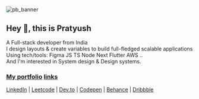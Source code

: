 #

<!-- ![pb_banner](https://github.com/pratyushbehera23/pratyushbehera23/assets/121722022/a24d72e6-ca2c-4be5-8c10-cc8a02eb7b1c) -->
![pb_banner](https://github.com/pratyushbehera23/pratyushbehera23/assets/121722022/007d17b2-58f2-4533-bcbe-53db7702620c)

## Hey 👋, this is Pratyush  

A Full-stack developer from India  
I design layouts & create variables to build full-fledged scalable applications  
Using tech/tools: Figma JS TS Node Next Flutter AWS ..  
And I'm interested in System design & Design systems.

### [My portfolio](https://pratyushbehera23.github.io/) [ links](https://pratyushbehera23.github.io/links/)
[LinkedIn](https://www.linkedin.com/in/pratyushbehera23/) | [Leetcode](https://leetcode.com/pratyushbehera23/) | [Dev.to](https://dev.to/pratyushbehera23) | [Codepen](https://codepen.io/pratyush_/) | [Behance](https://www.behance.net/pratyush_/) | [Dribbble](https://dribbble.com/pratyush_/)

<!--- pratyushbehera23/pratyushbehera23 is a ✨ special ✨ repository because its `README.md` (this file) appears on your GitHub profile. You can click the Preview link to take a look at your changes. --->
